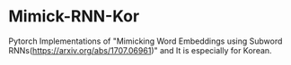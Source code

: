 # Mimick-RNN-Kor
Pytorch Implementations of "Mimicking Word Embeddings using Subword RNNs(https://arxiv.org/abs/1707.06961)" and It is especially for Korean.
